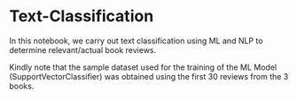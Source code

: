 # Text-Classification
In this notebook, we carry out text classification using ML and NLP to determine relevant/actual book reviews. 

Kindly note that the sample dataset used for the training of the ML Model (SupportVectorClassifier) was obtained using the first 30 reviews from the 3 books.
